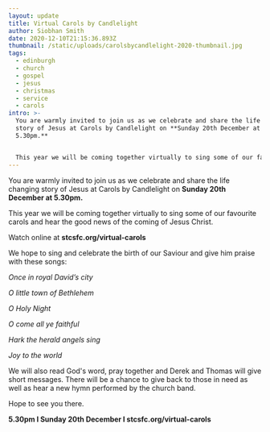 ```yaml
---
layout: update
title: Virtual Carols by Candlelight
author: Siobhan Smith
date: 2020-12-10T21:15:36.893Z
thumbnail: /static/uploads/carolsbycandlelight-2020-thumbnail.jpg
tags:
  - edinburgh
  - church
  - gospel
  - jesus
  - christmas
  - service
  - carols
intro: >-
  You are warmly invited to join us as we celebrate and share the life changing
  story of Jesus at Carols by Candlelight on **Sunday 20th December at
  5.30pm.** 


  This year we will be coming together virtually to sing some of our favourite carols and hear the good news of the coming of Jesus Christ.
---
```

You are warmly invited to join us as we celebrate and share the life changing story of Jesus at Carols by Candlelight on **Sunday 20th December at 5.30pm.** 

This year we will be coming together virtually to sing some of our favourite carols and hear the good news of the coming of Jesus Christ. 

Watch online at **stcsfc.org/virtual-carols** 

We hope to sing and celebrate the birth of our Saviour and give him praise with these songs: 

*Once in royal David’s city*

*O little town of Bethlehem*

*O Holy Night* 

*O come all ye faithful*

*Hark the herald angels sing*

*Joy to the world*

We will also read God's word, pray together and Derek and Thomas will give short messages. There will be a chance to give back to those in need as well as hear a new hymn performed by the church band.

Hope to see you there. 

**5.30pm I Sunday 20th December I stcsfc.org/virtual-carols**